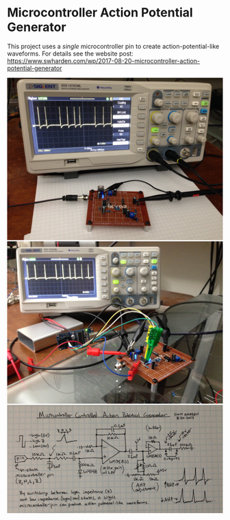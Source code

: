 # Microcontroller Action Potential Generator
This project uses a _single_ microcontroller pin to create action-potential-like waveforms. For details see the website post: https://www.swharden.com/wp/2017-08-20-microcontroller-action-potential-generator

![](pics/ap-generator-running.JPG)
![](pics/ap-generator-programmer.jpg)
![](pics/action-potential-generator-circuit.jpg)
